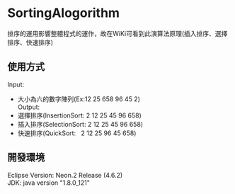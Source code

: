 # SortingAlogorithm
排序的運用影響整體程式的運作，故在WiKi可看到此演算法原理(插入排序、選擇排序、快速排序)

## 使用方式
Input:</br>
* 大小為六的數字陣列(Ex:12 25 658 96 45 2)</br>
Output:</br>
* 選擇排序(InsertionSort: 2 12 25 45 96 658)</br>
* 插入排序(SelectionSort: 2 12 25 45 96 658)</br>
* 快速排序(QuickSort:     2 12 25 96 45 658)</br>

## 開發環境
Eclipse Version: Neon.2 Release (4.6.2)</br>
JDK: java version "1.8.0_121"</br>

